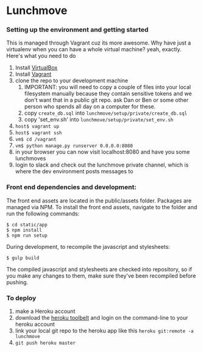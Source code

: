 # Lunchmove

### Setting up the environment and getting started

This is managed through Vagrant cuz its more awesome. Why have just a virtualenv when you can have a whole virtual machine? yeah, exactly. Here's what you need to do 

1. Install [VirtualBox](https://www.virtualbox.org/wiki/Downloads) 
2. Install [Vagrant](https://www.vagrantup.com/)
3. clone the repo to your development machine
    1. IMPORTANT: you will need to copy a couple of files into your local filesystem manually because they contain sensitive tokens and we don't want that in a public git repo. ask Dan or Ben or some other person who spends all day on a computer for these. 
    2. copy `create_db.sql` into `lunchmove/setup/private/create_db.sql`
    3. copy 'set_env.sh' into `lunchmove/setup/private/set_env.sh`
4. `host$ vagrant up`
5. `host$ vagrant ssh`
6. `vm$ cd /vagrant`
7. `vm$ python manage.py runserver 0.0.0.0:8080` 
8. in your browser you can now visit localhost:8080 and have you some lunchmoves
9. login to slack and check out the lunchmove private channel, which is where the dev environment posts messages to

### Front end dependencies and development:

The front end assets are located in the public/assets folder. Packages are managed via NPM. To install the front end assets, navigate to the folder and run the following commands:

    $ cd static/app
    $ npm install
    $ npm run setup

During development, to recompile the javascript and stylesheets:

    $ gulp build

The compiled javascript and stylesheets are checked into repository, so if you make any changes to them, make sure they've been recompiled before pushing.

### To deploy

1. make a Heroku account
2. download the [heroku toolbelt](https://toolbelt.heroku.com/) and login on the command-line to your heroku account
3. link your local git repo to the heroku app like this `heroku git:remote -a lunchmove`
4. `git push heroku master`

